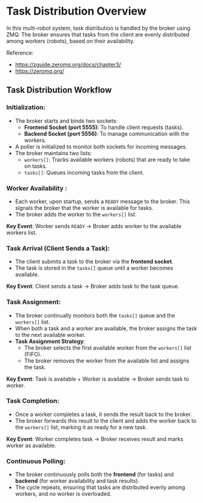 # Task Distribution Overview

In this multi-robot system, task distribution is handled by the broker using ZMQ. The broker ensures that tasks from the client are evenly distributed among workers (robots), based on their availability. 

Reference:

- https://zguide.zeromq.org/docs/chapter3/
- https://zeromq.org/

## Task Distribution Workflow

### Initialization:
- The broker starts and binds two sockets:
  - **Frontend Socket (port 5555)**: To handle client requests (tasks).
  - **Backend Socket (port 5556)**: To manage communication with the workers.
- A poller is initialized to monitor both sockets for incoming messages.
- The broker maintains two lists:
  - `workers[]`: Tracks available workers (robots) that are ready to take on tasks.
  - `tasks[]`: Queues incoming tasks from the client.

### Worker Availability :
- Each worker, upon startup, sends a `READY` message to the broker. This signals the broker that the worker is available for tasks.
- The broker adds the worker to the `workers[]` list.

**Key Event**: Worker sends `READY` → Broker adds worker to the available workers list.

### Task Arrival (Client Sends a Task):
- The client submits a task to the broker via the **frontend socket**.
- The task is stored in the `tasks[]` queue until a worker becomes available.

**Key Event**: Client sends a task → Broker adds task to the task queue.

### Task Assignment:
- The broker continually monitors both the `tasks[]` queue and the `workers[]` list.
- When both a task and a worker are available, the broker assigns the task to the next available worker.
- **Task Assignment Strategy**:
  - The broker selects the first available worker from the `workers[]` list (FIFO).
  - The broker removes the worker from the available list and assigns the task.

**Key Event**: Task is available + Worker is available → Broker sends task to worker.

### Task Completion:
- Once a worker completes a task, it sends the result back to the broker.
- The broker forwards this result to the client and adds the worker back to the `workers[]` list, marking it as ready for a new task.

**Key Event**: Worker completes task → Broker receives result and marks worker as available.

### Continuous Polling:
- The broker continuously polls both the **frontend** (for tasks) and **backend** (for worker availability and task results).
- The cycle repeats, ensuring that tasks are distributed evenly among workers, and no worker is overloaded.
